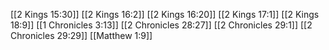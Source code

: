 [[2 Kings 15:30]]
[[2 Kings 16:2]]
[[2 Kings 16:20]]
[[2 Kings 17:1]]
[[2 Kings 18:9]]
[[1 Chronicles 3:13]]
[[2 Chronicles 28:27]]
[[2 Chronicles 29:1]]
[[2 Chronicles 29:29]]
[[Matthew 1:9]]
